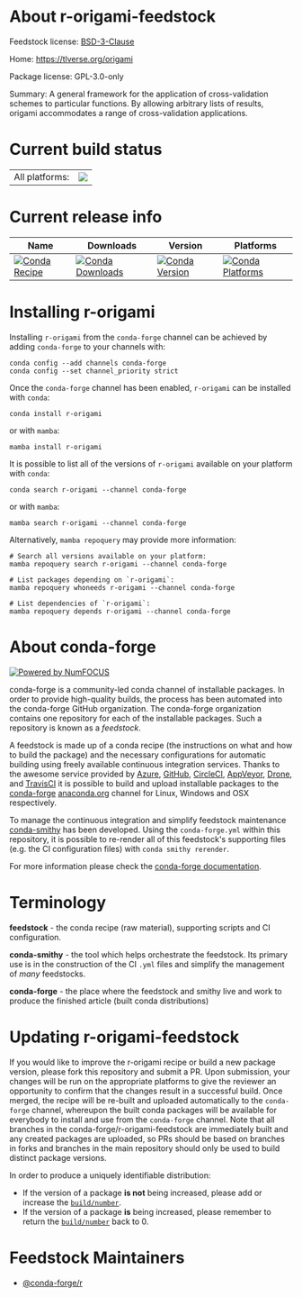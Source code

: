About r-origami-feedstock
=========================

Feedstock license: [BSD-3-Clause](https://github.com/conda-forge/r-origami-feedstock/blob/main/LICENSE.txt)

Home: https://tlverse.org/origami

Package license: GPL-3.0-only

Summary: A general framework for the application of cross-validation schemes to particular functions. By allowing arbitrary lists of results, origami accommodates a range of cross-validation applications.

Current build status
====================


<table><tr><td>All platforms:</td>
    <td>
      <a href="https://dev.azure.com/conda-forge/feedstock-builds/_build/latest?definitionId=2499&branchName=main">
        <img src="https://dev.azure.com/conda-forge/feedstock-builds/_apis/build/status/r-origami-feedstock?branchName=main">
      </a>
    </td>
  </tr>
</table>

Current release info
====================

| Name | Downloads | Version | Platforms |
| --- | --- | --- | --- |
| [![Conda Recipe](https://img.shields.io/badge/recipe-r--origami-green.svg)](https://anaconda.org/conda-forge/r-origami) | [![Conda Downloads](https://img.shields.io/conda/dn/conda-forge/r-origami.svg)](https://anaconda.org/conda-forge/r-origami) | [![Conda Version](https://img.shields.io/conda/vn/conda-forge/r-origami.svg)](https://anaconda.org/conda-forge/r-origami) | [![Conda Platforms](https://img.shields.io/conda/pn/conda-forge/r-origami.svg)](https://anaconda.org/conda-forge/r-origami) |

Installing r-origami
====================

Installing `r-origami` from the `conda-forge` channel can be achieved by adding `conda-forge` to your channels with:

```
conda config --add channels conda-forge
conda config --set channel_priority strict
```

Once the `conda-forge` channel has been enabled, `r-origami` can be installed with `conda`:

```
conda install r-origami
```

or with `mamba`:

```
mamba install r-origami
```

It is possible to list all of the versions of `r-origami` available on your platform with `conda`:

```
conda search r-origami --channel conda-forge
```

or with `mamba`:

```
mamba search r-origami --channel conda-forge
```

Alternatively, `mamba repoquery` may provide more information:

```
# Search all versions available on your platform:
mamba repoquery search r-origami --channel conda-forge

# List packages depending on `r-origami`:
mamba repoquery whoneeds r-origami --channel conda-forge

# List dependencies of `r-origami`:
mamba repoquery depends r-origami --channel conda-forge
```


About conda-forge
=================

[![Powered by
NumFOCUS](https://img.shields.io/badge/powered%20by-NumFOCUS-orange.svg?style=flat&colorA=E1523D&colorB=007D8A)](https://numfocus.org)

conda-forge is a community-led conda channel of installable packages.
In order to provide high-quality builds, the process has been automated into the
conda-forge GitHub organization. The conda-forge organization contains one repository
for each of the installable packages. Such a repository is known as a *feedstock*.

A feedstock is made up of a conda recipe (the instructions on what and how to build
the package) and the necessary configurations for automatic building using freely
available continuous integration services. Thanks to the awesome service provided by
[Azure](https://azure.microsoft.com/en-us/services/devops/), [GitHub](https://github.com/),
[CircleCI](https://circleci.com/), [AppVeyor](https://www.appveyor.com/),
[Drone](https://cloud.drone.io/welcome), and [TravisCI](https://travis-ci.com/)
it is possible to build and upload installable packages to the
[conda-forge](https://anaconda.org/conda-forge) [anaconda.org](https://anaconda.org/)
channel for Linux, Windows and OSX respectively.

To manage the continuous integration and simplify feedstock maintenance
[conda-smithy](https://github.com/conda-forge/conda-smithy) has been developed.
Using the ``conda-forge.yml`` within this repository, it is possible to re-render all of
this feedstock's supporting files (e.g. the CI configuration files) with ``conda smithy rerender``.

For more information please check the [conda-forge documentation](https://conda-forge.org/docs/).

Terminology
===========

**feedstock** - the conda recipe (raw material), supporting scripts and CI configuration.

**conda-smithy** - the tool which helps orchestrate the feedstock.
                   Its primary use is in the construction of the CI ``.yml`` files
                   and simplify the management of *many* feedstocks.

**conda-forge** - the place where the feedstock and smithy live and work to
                  produce the finished article (built conda distributions)


Updating r-origami-feedstock
============================

If you would like to improve the r-origami recipe or build a new
package version, please fork this repository and submit a PR. Upon submission,
your changes will be run on the appropriate platforms to give the reviewer an
opportunity to confirm that the changes result in a successful build. Once
merged, the recipe will be re-built and uploaded automatically to the
`conda-forge` channel, whereupon the built conda packages will be available for
everybody to install and use from the `conda-forge` channel.
Note that all branches in the conda-forge/r-origami-feedstock are
immediately built and any created packages are uploaded, so PRs should be based
on branches in forks and branches in the main repository should only be used to
build distinct package versions.

In order to produce a uniquely identifiable distribution:
 * If the version of a package **is not** being increased, please add or increase
   the [``build/number``](https://docs.conda.io/projects/conda-build/en/latest/resources/define-metadata.html#build-number-and-string).
 * If the version of a package **is** being increased, please remember to return
   the [``build/number``](https://docs.conda.io/projects/conda-build/en/latest/resources/define-metadata.html#build-number-and-string)
   back to 0.

Feedstock Maintainers
=====================

* [@conda-forge/r](https://github.com/conda-forge/r/)

